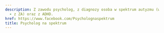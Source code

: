 ```yaml
---
description: Z zawodu psycholog, z diagnozy osoba w spektrum autyzmu (wg starej klasyfikacji
  - z ZA) oraz z ADHD.
href: https://www.facebook.com/Psycholognaspektrum
title: Psycholog na spektrum
---
```

